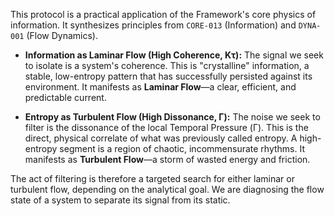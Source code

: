 This protocol is a practical application of the Framework's core physics of information. It synthesizes principles from `CORE-013` (Information) and `DYNA-001` (Flow Dynamics).

-   **Information as Laminar Flow (High Coherence, Kτ):** The signal we seek to isolate is a system's coherence. This is "crystalline" information, a stable, low-entropy pattern that has successfully persisted against its environment. It manifests as **Laminar Flow**—a clear, efficient, and predictable current.

-   **Entropy as Turbulent Flow (High Dissonance, Γ):** The noise we seek to filter is the dissonance of the local Temporal Pressure (Γ). This is the direct, physical correlate of what was previously called entropy. A high-entropy segment is a region of chaotic, incommensurate rhythms. It manifests as **Turbulent Flow**—a storm of wasted energy and friction.

The act of filtering is therefore a targeted search for either laminar or turbulent flow, depending on the analytical goal. We are diagnosing the flow state of a system to separate its signal from its static.